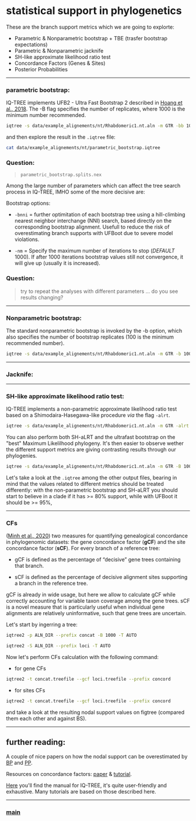 # statistical support in phylogenetics


These are the branch support metrics which we are going to explorte:

- Parametric & Nonparametric bootstrap + TBE (trasfer bootstrap expectations)
- Parametric & Nonparametric jacknife
- SH-like approximate likelihood ratio test
- Concordance Factors (Genes & Sites)
- Posterior Probabilities

 ---

### parametric bootstrap:

IQ-TREE implements UFB2 - Ultra Fast Bootstrap 2 described in [Hoang et al., 2018](https://academic.oup.com/mbe/article/35/2/518/4565479). The -B flag specifies the number of replicates, where 1000 is the minimum number recommended.

```bash
iqtree -s data/example_alignements/nt/Rhabdomeric1.nt.aln -m GTR -bb 1000 --prefix data/example_alignements/nt/parametric_bootstrap
```

and then explore the result in the ```.iqtree``` file:

```bash
cat data/example_alignements/nt/parametric_bootstrap.iqtree
```
### Question:

> ```parametric_bootstrap.splits.nex```

Among the large number of parameters which can affect the tree search process in IQ-TREE, IMHO some of the more decisive are:

Bootstrap options:

 * ```-bnni``` = further optimitation of each bootstrap tree using a hill-climbing nearest neighbor interchange (NNI) search, based directly on the corresponding bootstrap alignment. Usefull to reduce the risk of overestimating branch supports with UFBoot due to severe model violations. 

 * ```-nm``` = Specify the maximum number of iterations to stop (*DEFAULT* 1000). If after 1000 iterations bootstrap values still not convergence, it will give up (usually it is increased).

### Question:

> try to repeat the analyses with different parameters ... do you see results changing?

---

### Nonparametric bootstrap:

The standard nonparametric bootstrap is invoked by the -b option, which also specifies the number of bootstrap replicates (100 is the minimum recommended number).

```bash
iqtree -s data/example_alignements/nt/Rhabdomeric1.nt.aln -m GTR -b 100 --prefix data/example_alignements/nt/nonparamet_bootstrap
```

--- 

### Jacknife:



--- 

### SH-like approximate likelihood ratio test:

IQ-TREE implements a non-parametric approximate likelihood ratio test based on a Shimodaira-Hasegawa-like procedure _via_ the flag ```-alrt```.

```bash
iqtree -s data/example_alignements/nt/Rhabdomeric1.nt.aln -m GTR -alrt 1000 --prefix data/example_alignements/nt/alrt
```

You can also perform both SH-aLRT and the ultrafast bootstrap on the "best" Maximum Likelilhood phylogeny. It's then easier to observe wether the different support metrics are giving contrasting results through our phylogenies.

```bash
iqtree -s data/example_alignements/nt/Rhabdomeric1.nt.aln -m GTR -B 1000 -alrt 1000 --prefix data/example_alignements/nt/cobined_supports
```

Let's take a look at the ```.iqtree``` among the other output files, bearing in mind that the values related to different metrics should be treated differently: with the non-parametric bootstrap and SH-aLRT you should start to believe in a clade if it has >= 80% support, while with UFBoot it should be >= 95%,

--- 

### CFs

([Minh et al., 2020](https://academic.oup.com/mbe/article/37/9/2727/5828940)) two measures for quantifying genealogical concordance in phylogenomic datasets: the gene concordance factor (**gCF**) and the site concordance factor (**sCF**). For every branch of a reference tree:

- gCF is defined as the percentage of “decisive” gene trees containing that branch. 

- sCF is defined as the percentage of decisive alignment sites supporting a branch in the reference tree. 


gCF is already in wide usage, but here we allow to calculate gCF while correctly accounting for variable taxon coverage among the gene trees. sCF is a novel measure that is particularly useful when individual gene alignments are relatively uninformative, such that gene trees are uncertain.

Let's start by ingerring a tree:

```bash
iqtree2 -p ALN_DIR --prefix concat -B 1000 -T AUTO
```


```bash
iqtree2 -S ALN_DIR --prefix loci -T AUTO
```

Now let's perform CFs calculation with the following command:

- for gene CFs

```bash
iqtree2 -t concat.treefile --gcf loci.treefile --prefix concord
```

- for sites CFs
```bash
iqtree2 -t concat.treefile --gcf loci.treefile --prefix concord
```

and take a look at the resulting nodal support values on figtree (compared them each other and against BS).

--- 

## further reading: 

A couple of nice papers on how the nodal support can be overestimated by [BP](https://doi.org/10.1016/j.ympev.2014.01.018) and [PP](https://doi.org/10.1080/10635150590924208). 

Resources on concordance factors: [paper](https://www.biorxiv.org/content/10.1101/487801v2) & [tutorial](http://www.robertlanfear.com/blog/files/concordance_factors.html).

[Here](http://www.iqtree.org/doc/iqtree-doc.pdf) you'll find the manual for IQ-TREE, it's quite user-friendly and exhaustive. Many tutorials are based on those described here.

---

### [main](https://github.com/for-giobbe/MP25/tree/main)

